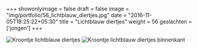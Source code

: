 +++
showonlyimage = false
draft = false
image = "img/portfolio/56_lichtblauw_diertjes.jpg"
date = "2016-11-05T18:25:22+05:30"
title = "Lichtblauw diertjes"
weight = 56
geslachten = ['jongen']
+++

<!--more-->
![Kroontje lichtblauw diertjes][1]
![Kroontje lichtblauw diertjes binnenkant][2]


[1]: /img/portfolio/56_lichtblauw_diertjes.jpg
[2]: /img/portfolio/alternatieven/56_lichtblauw_diertjes_binnenkant.jpg